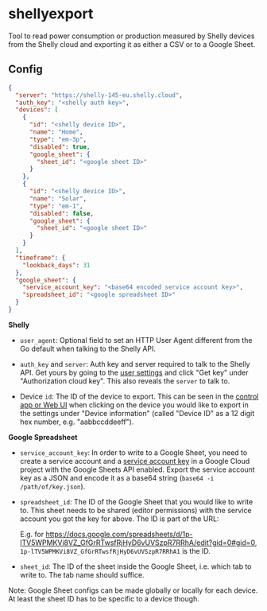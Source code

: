 # shellyexport

Tool to read power consumption or production measured by Shelly devices from the Shelly cloud and exporting it as either a CSV or to a Google Sheet.

## Config

```json
{
  "server": "https://shelly-145-eu.shelly.cloud",
  "auth_key": "<shelly auth key>",
  "devices": [
    {
      "id": "<shelly device ID>",
      "name": "Home",
      "type": "em-3p",
      "disabled": true,
      "google_sheet": {
        "sheet_id": "<google sheet ID>"
      }
    },
    {
      "id": "<shelly device ID>",
      "name": "Solar",
      "type": "em-1",
      "disabled": false,
      "google_sheet": {
        "sheet_id": "<google sheet ID>"
      }
    }
  ],
  "timeframe": {
    "lookback_days": 31
  },
  "google_sheet": {
    "service_account_key": "<base64 encoded service account key>",
    "spreadsheet_id": "<google spreadsheet ID>"
  }
}
```

**Shelly**

* `user_agent`: Optional field to set an HTTP User Agent different from the Go default when talking to the Shelly API.

* `auth_key` and `server`: Auth key and server required to talk to the Shelly API. Get yours by going to the [user settings](https://control.shelly.cloud/#/settings/user) and click "Get key" under "Authorization cloud key". This also reveals the `server` to talk to.

* Device `id`: The ID of the device to export. This can be seen in the [control app or Web UI](https://control.shelly.cloud/) when clicking on the device you would like to export in the settings under "Device information" (called "Device ID" as a 12 digit hex number, e.g. "aabbccddeeff").

**Google Spreadsheet**

* `service_account_key`: In order to write to a Google Sheet, you need to create a service account and a [service account key](https://cloud.google.com/iam/docs/keys-create-delete#creating) in a Google Cloud project with the Google Sheets API enabled. Export the service account key as a JSON and encode it as a base64 string (`base64 -i /path/of/key.json`).

* `spreadsheet_id`: The ID of the Google Sheet that you would like to write to. This sheet needs to be shared (editor permissions) with the service account you got the key for above. The ID is part of the URL:

  E.g. for https://docs.google.com/spreadsheets/d/1p-lTV5WPMKVi8VZ_GfGrRTwsfRjHyD6vUVSzpR7RRhA/edit?gid=0#gid=0, `1p-lTV5WPMKVi8VZ_GfGrRTwsfRjHyD6vUVSzpR7RRhA1` is the ID.

* `sheet_id`: The ID of the sheet inside the Google Sheet, i.e. which tab to write to. The tab name should suffice.

Note: Google Sheet configs can be made globally or locally for each device. At least the sheet ID has to be specific to a device though.
